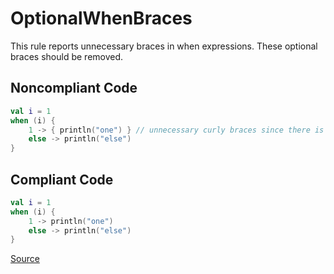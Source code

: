 # OptionalWhenBraces

This rule reports unnecessary braces in when expressions. These optional braces should be removed.

## Noncompliant Code

```kotlin
val i = 1
when (i) {
    1 -> { println("one") } // unnecessary curly braces since there is only one statement
    else -> println("else")
}
```
## Compliant Code

```kotlin
val i = 1
when (i) {
    1 -> println("one")
    else -> println("else")
}
```

[Source](https://detekt.dev/docs/rules/style#optionalwhenbraces)
